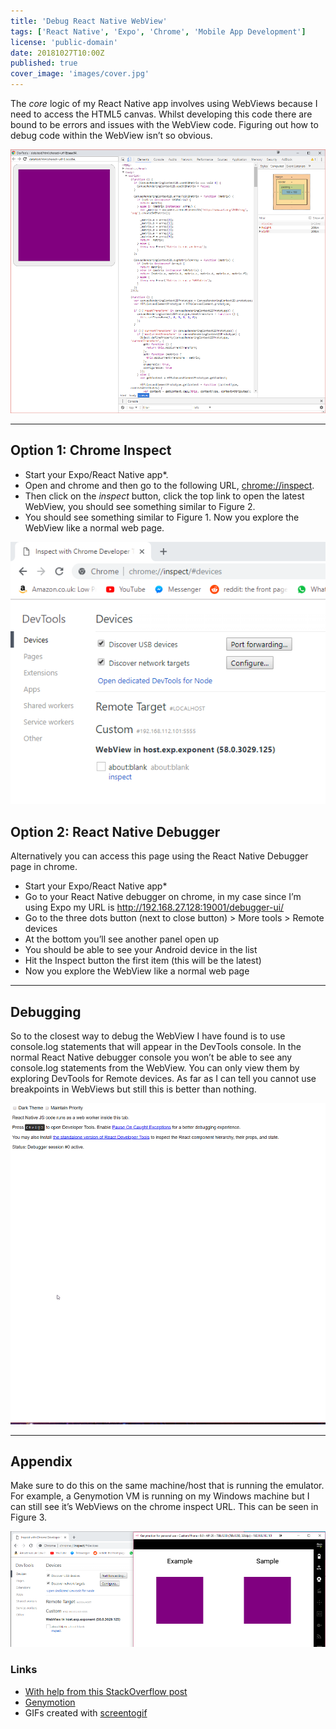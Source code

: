```yaml
---
title: 'Debug React Native WebView'
tags: ['React Native', 'Expo', 'Chrome', 'Mobile App Development']
license: 'public-domain'
date: 20181027T10:00Z
published: true
cover_image: 'images/cover.jpg'
---
```


The _core_ logic of my React Native app involves using WebViews because I need to access the HTML5 canvas. Whilst
developing this code there are bound to be errors and issues with the WebView code. Figuring out how to debug
code within the WebView isn’t so obvious.

![Figure 1: Chrome Inspect for the WebView](images/webview-dev-tools.png)

---------------------------------------------------------------------------------------------------

## Option 1: Chrome Inspect

* Start your Expo/React Native app*.
* Open and chrome and then go to the following URL, [chrome://inspect](chrome://inspect).
* Then click on the _inspect_ button, click the top link to open the latest WebView, you should see something similar to Figure 2.
* You should see something similar to Figure 1. Now you explore the WebView like a normal web page.

![Figure 2: List of WebView](images/chrome-inspect.png)

## Option 2: React Native Debugger

Alternatively you can access this page using the React Native Debugger page in chrome.

* Start your Expo/React Native app*
* Go to your React Native debugger on chrome, in my case since I’m using Expo my URL is http://192.168.27.128:19001/debugger-ui/
* Go to the three dots button (next to close button) > More tools > Remote devices
* At the bottom you’ll see another panel open up
* You should be able to see your Android device in the list
* Hit the Inspect button the first item (this will be the latest)
* Now you explore the WebView like a normal web page

---------------------------------------------------------------------------------------------------

## Debugging

So to the closest way to debug the WebView I have found is to use console.log statements that will appear in the
DevTools console. In the normal React Native debugger console you won’t be able to see any console.log statements
from the WebView. You can only view them by exploring DevTools for Remote devices. As far as I can tell you cannot
use breakpoints in WebViews but still this is better than nothing.

![Figure 3: Open DevTools for Remote devices](images/devtools.gif)

---------------------------------------------------------------------------------------------------

## Appendix

Make sure to do this on the same machine/host that is running the emulator. For example, a Genymotion VM is
running on my Windows machine but I can still see it’s WebViews on the chrome inspect URL. This can be seen in Figure 3.

![Figure 4: List of WebView](images/chrome-inspect-emulator.png)

### Links

* [With help from this StackOverflow post](https://stackoverflow.com/questions/47711418/debugging-webview-in-react-native-apps?rq=1)
* [Genymotion](https://www.genymotion.com/)
* GIFs created with [screentogif](https://www.screentogif.com/)
